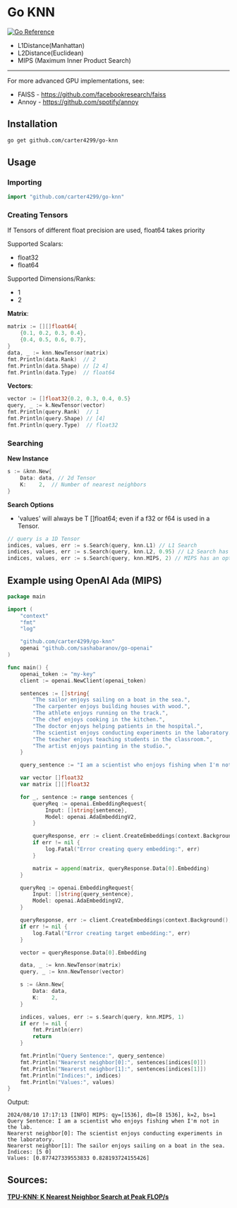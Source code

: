 # Go KNN
[![Go Reference](https://pkg.go.dev/badge/github.com/carter4299/go-knn.svg)](https://pkg.go.dev/github.com/carter4299/go-knn)

* L1Distance(Manhattan)
* L2Distance(Euclidean)
* MIPS (Maximum Inner Product Search)

---

For more advanced GPU implementations, see:
* FAISS - https://github.com/facebookresearch/faiss
* Annoy - https://github.com/spotify/annoy

## Installation
```sh
go get github.com/carter4299/go-knn
```

## Usage
### Importing
```go 
import "github.com/carter4299/go-knn"
```

### Creating Tensors
If Tensors of different float precision are used, float64 takes priority

Supported Scalars:
* float32
* float64

Supported Dimensions/Ranks:
* 1
* 2

**Matrix**:
```go
matrix := [][]float64{
	{0.1, 0.2, 0.3, 0.4},
	{0.4, 0.5, 0.6, 0.7},
}
data, _ := knn.NewTensor(matrix)
fmt.Println(data.Rank)  // 2
fmt.Println(data.Shape) // [2 4]
fmt.Println(data.Type)  // float64
```

**Vectors**:
```go
vector := []float32{0.2, 0.3, 0.4, 0.5}
query, _ := k.NewTensor(vector)
fmt.Println(query.Rank)  // 1
fmt.Println(query.Shape) // [4]
fmt.Println(query.Type)  // float32
```

### Searching
**New Instance**
```go
s := &knn.New{
	Data: data,	// 2d Tensor 
	K:    2,  // Number of nearest neighbors
}
```
**Search Options**
* 'values' will always be T []float64; even if a f32 or f64 is used in a Tensor.
```go
// query is a 1D Tensor
indices, values, err := s.Search(query, knn.L1) // L1 Search
indices, values, err := s.Search(query, knn.L2, 0.95) // L2 Search has an option of passing in a recall_target float64
indices, values, err := s.Search(query, knn.MIPS, 2) // MIPS has an option of passing in a bin_size int
```


## Example using OpenAI Ada (MIPS)
```go
package main

import (
	"context"
	"fmt"
	"log"

	"github.com/carter4299/go-knn"
	openai "github.com/sashabaranov/go-openai"
)

func main() {
	openai_token := "my-key"
	client := openai.NewClient(openai_token)

	sentences := []string{
		"The sailor enjoys sailing on a boat in the sea.",
		"The carpenter enjoys building houses with wood.",
		"The athlete enjoys running on the track.",
		"The chef enjoys cooking in the kitchen.",
		"The doctor enjoys helping patients in the hospital.",
		"The scientist enjoys conducting experiments in the laboratory.",
		"The teacher enjoys teaching students in the classroom.",
		"The artist enjoys painting in the studio.",
	}

	query_sentence := "I am a scientist who enjoys fishing when I'm not in the lab."

	var vector []float32
	var matrix [][]float32

	for _, sentence := range sentences {
		queryReq := openai.EmbeddingRequest{
			Input: []string{sentence},
			Model: openai.AdaEmbeddingV2,
		}

		queryResponse, err := client.CreateEmbeddings(context.Background(), queryReq)
		if err != nil {
			log.Fatal("Error creating query embedding:", err)
		}

		matrix = append(matrix, queryResponse.Data[0].Embedding)
	}

	queryReq := openai.EmbeddingRequest{
		Input: []string{query_sentence},
		Model: openai.AdaEmbeddingV2,
	}

	queryResponse, err := client.CreateEmbeddings(context.Background(), queryReq)
	if err != nil {
		log.Fatal("Error creating target embedding:", err)
	}

	vector = queryResponse.Data[0].Embedding

	data, _ := knn.NewTensor(matrix)
	query, _ := knn.NewTensor(vector)

	s := &knn.New{
		Data: data,
		K:    2,
	}

	indices, values, err := s.Search(query, knn.MIPS, 1)
	if err != nil {
		fmt.Println(err)
		return
	}

	fmt.Println("Query Sentence:", query_sentence)
	fmt.Println("Nearerst neighbor[0]:", sentences[indices[0]])
	fmt.Println("Nearerst neighbor[1]:", sentences[indices[1]])
	fmt.Println("Indices:", indices)
	fmt.Println("Values:", values)
}
```
Output:
```
2024/08/10 17:17:13 [INFO] MIPS: qy=[1536], db=[8 1536], k=2, bs=1
Query Sentence: I am a scientist who enjoys fishing when I'm not in the lab.
Nearerst neighbor[0]: The scientist enjoys conducting experiments in the laboratory.
Nearerst neighbor[1]: The sailor enjoys sailing on a boat in the sea.
Indices: [5 0]
Values: [0.877427339553833 0.828193724155426]
```

## Sources:
**[TPU-KNN: K Nearest Neighbor Search at Peak FLOP/s](https://arxiv.org/abs/2206.14286)**
